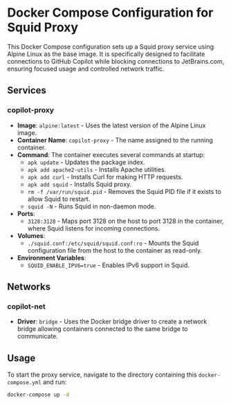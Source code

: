 # Docker Compose Configuration for Squid Proxy

This Docker Compose configuration sets up a Squid proxy service using Alpine Linux as the base image. It is specifically designed to facilitate connections to GitHub Copilot while blocking connections to JetBrains.com, ensuring focused usage and controlled network traffic.

## Services

### copilot-proxy

- **Image**: `alpine:latest` - Uses the latest version of the Alpine Linux image.
- **Container Name**: `copilot-proxy` - The name assigned to the running container.
- **Command**: The container executes several commands at startup:
  - `apk update` - Updates the package index.
  - `apk add apache2-utils` - Installs Apache utilities.
  - `apk add curl` - Installs Curl for making HTTP requests.
  - `apk add squid` - Installs Squid proxy.
  - `rm -f /var/run/squid.pid` - Removes the Squid PID file if it exists to allow Squid to restart.
  - `squid -N` - Runs Squid in non-daemon mode.
- **Ports**:
  - `3128:3128` - Maps port 3128 on the host to port 3128 in the container, where Squid listens for incoming connections.
- **Volumes**:
  - `./squid.conf:/etc/squid/squid.conf:ro` - Mounts the Squid configuration file from the host to the container as read-only.
- **Environment Variables**:
  - `SQUID_ENABLE_IPV6=true` - Enables IPv6 support in Squid.

## Networks

### copilot-net

- **Driver**: `bridge` - Uses the Docker bridge driver to create a network bridge allowing containers connected to the same bridge to communicate.

## Usage

To start the proxy service, navigate to the directory containing this `docker-compose.yml` and run:

```bash
docker-compose up -d
```
